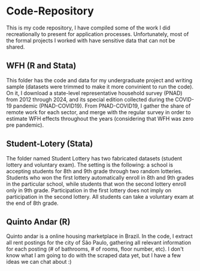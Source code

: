 # Code-Repository
This is my code repository, I have compiled some of the work I did recreationally to present for application processes. Unfortunately, most of the formal projects I worked with have sensitive data that can not be shared. 

## WFH (R and Stata)
This folder has the code and data for my undergraduate project and writing sample (datasets were trimmed to make it more convinient to run the code). On it, I download a state-level representative household survey (PNAD) from 2012 through 2024, and its special edition collected during the COVID-19 pandemic (PNAD-COVID19). From PNAD-COVID19, I gather the share of remote work for each sector, and merge with the regular survey in order to estimate WFH effects throughout the years (considering that WFH was zero pre pandemic). 

## Student-Lotery (Stata)
The folder named Student Lottery has two fabricated datasets (student lottery and voluntary exam). The setting is the following: a school is accepting students for 8th and 9th grade through two random lotteries. Students who won the first lottery automatically enroll in 8th and 9th grades in the particular school, while students that won the second lottery enroll only in 9th grade. Participation in the first lottery does not imply on participation in the second lottery. All students can take a voluntary exam at the end of 8th grade.

## Quinto Andar (R)
Quinto andar is a online housing marketplace in Brazil. In the code, I extract all rent postings for the city of São Paulo, gathering all relevant information for each posting (# of bathrooms, # of rooms, floor number, etc). I don't know what I am going to do with the scraped data yet, but I have a few ideas we can chat about :) 



